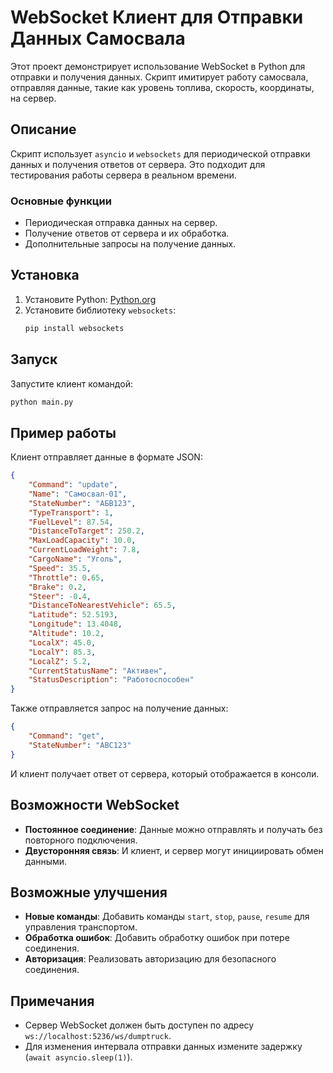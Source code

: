 # WebSocket Клиент для Отправки Данных Самосвала

Этот проект демонстрирует использование WebSocket в Python для отправки и получения данных. Скрипт имитирует работу самосвала, отправляя данные, такие как уровень топлива, скорость, координаты, на сервер.

## Описание

Скрипт использует `asyncio` и `websockets` для периодической отправки данных и получения ответов от сервера. Это подходит для тестирования работы сервера в реальном времени.

### Основные функции

- Периодическая отправка данных на сервер.
- Получение ответов от сервера и их обработка.
- Дополнительные запросы на получение данных.

## Установка

1. Установите Python: [Python.org](https://www.python.org/downloads/)
2. Установите библиотеку `websockets`:
   ```bash
   pip install websockets
   ```

## Запуск

Запустите клиент командой:

```bash
python main.py
```

## Пример работы

Клиент отправляет данные в формате JSON:

```json
{
    "Command": "update",
    "Name": "Самосвал-01",
    "StateNumber": "АБВ123",
    "TypeTransport": 1,
    "FuelLevel": 87.54,
    "DistanceToTarget": 250.2,
    "MaxLoadCapacity": 10.0,
    "CurrentLoadWeight": 7.8,
    "CargoName": "Уголь",
    "Speed": 35.5,
    "Throttle": 0.65,
    "Brake": 0.2,
    "Steer": -0.4,
    "DistanceToNearestVehicle": 65.5,
    "Latitude": 52.5193,
    "Longitude": 13.4048,
    "Altitude": 10.2,
    "LocalX": 45.0,
    "LocalY": 85.3,
    "LocalZ": 5.2,
    "CurrentStatusName": "Активен",
    "StatusDescription": "Работоспособен"
}
```

Также отправляется запрос на получение данных:

```json
{
    "Command": "get",
    "StateNumber": "ABC123"
}
```

И клиент получает ответ от сервера, который отображается в консоли.

## Возможности WebSocket

- **Постоянное соединение**: Данные можно отправлять и получать без повторного подключения.
- **Двусторонняя связь**: И клиент, и сервер могут инициировать обмен данными.

## Возможные улучшения

- **Новые команды**: Добавить команды `start`, `stop`, `pause`, `resume` для управления транспортом.
- **Обработка ошибок**: Добавить обработку ошибок при потере соединения.
- **Авторизация**: Реализовать авторизацию для безопасного соединения.

## Примечания

- Сервер WebSocket должен быть доступен по адресу `ws://localhost:5236/ws/dumptruck`.
- Для изменения интервала отправки данных измените задержку (`await asyncio.sleep(1)`).

